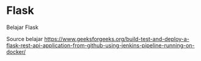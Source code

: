 # Flask
Belajar Flask

Source belajar
https://www.geeksforgeeks.org/build-test-and-deploy-a-flask-rest-api-application-from-github-using-jenkins-pipeline-running-on-docker/
